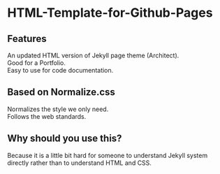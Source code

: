 # HTML-Template-for-Github-Pages

<h2>Features</h2>
An updated HTML version of Jekyll page theme (Architect).<br/>
Good for a Portfolio.<br/>
Easy to use for code documentation.

<h2>Based on Normalize.css</h2>
Normalizes the style we only need.<br/>
Follows the web standards.

<h2>Why should you use this?</h2>
Because it is a little bit hard for someone to understand Jekyll system directly rather than to understand HTML and CSS.
